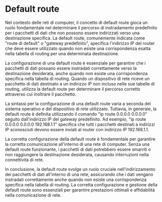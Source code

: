 # Default route

Nel contesto delle reti di computer, il concetto di default route gioca un ruolo fondamentale nel determinare il percorso di instradamento predefinito per i pacchetti di dati che non possono essere indirizzati verso una destinazione specifica. La default route, comunemente indicata come "route di default" o "gateway predefinito", specifica l'indirizzo IP del router che deve essere utilizzato quando non esiste una corrispondenza esatta nella tabella di routing per una determinata destinazione.

La configurazione di una default route è essenziale per garantire che i pacchetti di dati possano essere instradati correttamente verso la destinazione desiderata, anche quando non esiste una corrispondenza specifica nella tabella di routing. Quando un dispositivo di rete riceve un pacchetto di dati destinato a un indirizzo IP non incluso nelle sue tabelle di routing, utilizza la default route per determinare il percorso corretto attraverso cui inoltrare il pacchetto.

La sintassi per la configurazione di una default route varia a seconda del sistema operativo e del dispositivo di rete utilizzato. Tuttavia, in generale, la default route è definita utilizzando il comando "ip route 0.0.0.0 0.0.0.0" seguito dall'indirizzo IP del gateway predefinito. Ad esempio, "ip route 0.0.0.0 0.0.0.0 192.168.1.1" specifica che tutti i pacchetti destinati a indirizzi IP sconosciuti devono essere inviati al router con indirizzo IP 192.168.1.1.

La corretta configurazione della default route è fondamentale per garantire la corretta comunicazione all'interno di una rete di computer. Senza una default route funzionante, i pacchetti di dati potrebbero essere smarriti o non raggiungere la destinazione desiderata, causando interruzioni nella connettività di rete.

In conclusione, la default route svolge un ruolo cruciale nell'indirizzamento dei pacchetti di dati all'interno di una rete, assicurando che i dati vengano instradati correttamente anche quando non esiste una corrispondenza specifica nella tabella di routing. La corretta configurazione e gestione della default route sono essenziali per garantire prestazioni ottimali e affidabilità nella comunicazione di rete.